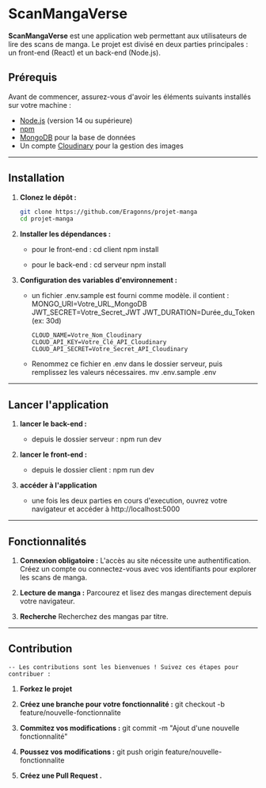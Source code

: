 # ScanMangaVerse

**ScanMangaVerse** est une application web permettant aux utilisateurs de lire des scans de manga. Le projet est divisé en deux parties principales : un front-end (React) et un back-end (Node.js).

## Prérequis

Avant de commencer, assurez-vous d'avoir les éléments suivants installés sur votre machine :

- [Node.js](https://nodejs.org/) (version 14 ou supérieure)
- [npm](https://www.npmjs.com/)
- [MongoDB](https://www.mongodb.com/) pour la base de données
- Un compte [Cloudinary](https://cloudinary.com/) pour la gestion des images

---

## Installation

1.  **Clonez le dépôt :**

    ```bash
    git clone https://github.com/Eragonns/projet-manga
    cd projet-manga

    ```

2.  **Installer les dépendances :**

    - pour le front-end :
      cd client
      npm install

    - pour le back-end :
      cd serveur
      npm install

3.  **Configuration des variables d'environnement :**

    - un fichier .env.sample est fourni comme modèle.
      il contient :
      MONGO_URI=Votre_URL_MongoDB
      JWT_SECRET=Votre_Secret_JWT
      JWT_DURATION=Durée_du_Token (ex: 30d)

          CLOUD_NAME=Votre_Nom_Cloudinary
          CLOUD_API_KEY=Votre_Clé_API_Cloudinary
          CLOUD_API_SECRET=Votre_Secret_API_Cloudinary

    - Renommez ce fichier en .env dans le dossier serveur, puis remplissez les valeurs nécessaires.
      mv .env.sample .env

---

## Lancer l'application

1. **lancer le back-end :**

   - depuis le dossier serveur :
     npm run dev

2. **lancer le front-end :**

   - depuis le dossier client :
     npm run dev

3. **accéder à l'application**
   - une fois les deux parties en cours d'execution, ouvrez votre navigateur et accéder à http://localhost:5000

---

## Fonctionnalités

1. **Connexion obligatoire :**
   L'accès au site nécessite une authentification. Créez un compte ou connectez-vous avec vos identifiants pour explorer les scans de manga.

2. **Lecture de manga :**
   Parcourez et lisez des mangas directement depuis votre navigateur.

3. **Recherche**
   Recherchez des mangas par titre.

---

## Contribution

    -- Les contributions sont les bienvenues ! Suivez ces étapes pour contribuer :

1. **Forkez le projet**

2. **Créez une branche pour votre fonctionnalité :**
   git checkout -b feature/nouvelle-fonctionnalite

3. **Commitez vos modifications :**
   git commit -m "Ajout d'une nouvelle fonctionnalité"

4. **Poussez vos modifications :**
   git push origin feature/nouvelle-fonctionnalite

5. **Créez une Pull Request .**
